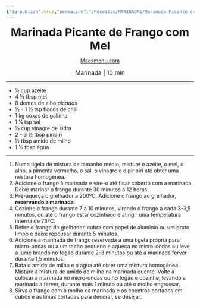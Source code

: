 ```yaml
---
{"dg-publish":true,"permalink":"/Receitas/MARINADAS/Marinada Picante com Mel/","title":"Marinada Picante de Frango com Mel","tags":["💚ok"]}
---
```


<div style="text-align: center;"> <span style="font-size: 30px;"><b>Marinada Picante de Frango com Mel</b></span> </div>

<span class="center"> <center> [Maesmenu.com](https://maesmenu.com/recipes/spicy-honey-chicken-marinade/#recipe) </center></span>

<div style="text-align: center;"> <span style="font-size: 16px;">  Marinada | 10 min </span> </div>

---
 - ¼ cup azeite
- 4 ½ tbsp mel
- 8 dentes de alho *picados*
- ½ - 1 ½ tsp flocos de chili
- 1 kg coxas de galinha
- 1 ¼ tsp  sal
- ⅓ cup vinagre de sidra
- 2 - 3 ½ tbsp piripiri
- ½ tbsp amido de milho
- 1 ½ tbsp água
---
1. Numa tigela de mistura de tamanho médio, misture o azeite, o mel, o alho, a pimenta vermelha, o sal, o vinagre e o piripiri até obter uma mistura homogénea.
2. Adicione o frango à marinada e vire-o até ficar coberto com a marinada. Deixe marinar o frango durante 30 minutos a 12 horas.
3. Pré-aqueça o grelhador a 200ºC. Adicione o frango ao grelhador, **reservando a marinada**.
4. Cozinhe o frango durante 7 a 10 minutos, virando o frango a cada 3-3,5 minutos, ou até o frango estar cozinhado e atingir uma temperatura interna de 73ºC.
5. Retire o frango do grelhador, cubra com papel de alumínio ou um prato limpo e deixe repousar durante 5 minutos.
6. Adicione a marinada de frango reservada a uma tigela própria para micro-ondas ou a um tacho pequeno e aqueça no micro-ondas ou leve a lume brando no fogão durante 2-3 minutos ou até a marinada ferver durante 1,5 minutos.
7. Bata o amido de milho e a água até obter uma mistura homogénea. Misture a mistura de amido de milho na marinada quente. Volte a colocar a marinada no micro-ondas ou no fogão e cozinhe, levando a marinada a ferver, durante mais 1 minuto ou até o molho engrossar. 
8. Sirva o frango com o molho da marinada e os coentros cortados em cubos e as limas cortadas para decorar, se desejar.